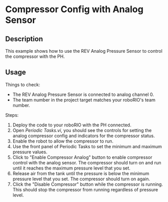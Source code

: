 # Compressor Config with Analog Sensor

## Description

This example shows how to use the REV Analog Pressure Sensor to control the compressor with the PH.

## Usage

Things to check:

* The REV Analog Pressure Sensor is connected to analog channel 0.
* The team number in the project target matches your roboRIO's team number.

Steps:

1. Deploy the code to your roboRIO with the PH connected.
2. Open _Periodic Tasks.vi_, you should see the controls for setting the analog compressor config and indicators for the compressor status.
3. Enable the robot to allow the compressor to run.
4. Use the front panel of Periodic Tasks to set the minimum and maximum pressure values.
5. Click to "Enable Compressor Analog" button to enable compressor control with the analog sensor. The compressor should turn on and run until it reaches the maximum pressure level that you set.
6. Release air from the tank until the pressure is below the minimum pressure level that you set. The compressor should turn on again.
7. Click the "Disable Compressor" button while the compressor is running. This should stop the compressor from running regardless of pressure level.
